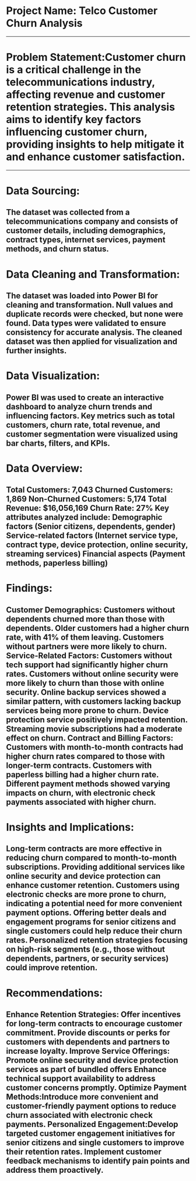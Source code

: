 # Project Name: Telco Customer Churn Analysis
----
# Problem Statement:Customer churn is a critical challenge in the telecommunications industry, affecting revenue and customer retention strategies. This analysis aims to identify key factors influencing customer churn, providing insights to help mitigate it and enhance customer satisfaction.
----
# Data Sourcing:
The dataset was collected from a telecommunications company and consists of customer details, including demographics, contract types, internet services, payment methods, and churn status.
----
# Data Cleaning and Transformation:
The dataset was loaded into Power BI for cleaning and transformation.
Null values and duplicate records were checked, but none were found.
Data types were validated to ensure consistency for accurate analysis.
The cleaned dataset was then applied for visualization and further insights.
----
# Data Visualization:
Power BI was used to create an interactive dashboard to analyze churn trends and influencing factors. Key metrics such as total customers, churn rate, total revenue, and customer segmentation were visualized using bar charts, filters, and KPIs.
----
# Data Overview:
Total Customers: 7,043
Churned Customers: 1,869
Non-Churned Customers: 5,174
Total Revenue: $16,056,169
Churn Rate: 27%
Key attributes analyzed include:
Demographic factors (Senior citizens, dependents, gender)
Service-related factors (Internet service type, contract type, device protection, online security, streaming services)
Financial aspects (Payment methods, paperless billing)
----
# Findings:
Customer Demographics:
Customers without dependents churned more than those with dependents.
Older customers had a higher churn rate, with 41% of them leaving.
Customers without partners were more likely to churn.
Service-Related Factors:
Customers without tech support had significantly higher churn rates.
Customers without online security were more likely to churn than those with online security.
Online backup services showed a similar pattern, with customers lacking backup services being more prone to churn.
Device protection service positively impacted retention.
Streaming movie subscriptions had a moderate effect on churn.
Contract and Billing Factors:
Customers with month-to-month contracts had higher churn rates compared to those with longer-term contracts.
Customers with paperless billing had a higher churn rate.
Different payment methods showed varying impacts on churn, with electronic check payments associated with higher churn.
----
# Insights and Implications:
Long-term contracts are more effective in reducing churn compared to month-to-month subscriptions.
Providing additional services like online security and device protection can enhance customer retention.
Customers using electronic checks are more prone to churn, indicating a potential need for more convenient payment options.
Offering better deals and engagement programs for senior citizens and single customers could help reduce their churn rates.
Personalized retention strategies focusing on high-risk segments (e.g., those without dependents, partners, or security services) could improve retention.
----
# Recommendations:
Enhance Retention Strategies:
Offer incentives for long-term contracts to encourage customer commitment.
Provide discounts or perks for customers with dependents and partners to increase loyalty.
Improve Service Offerings: Promote online security and device protection services as part of bundled offers
Enhance technical support availability to address customer concerns promptly.
Optimize Payment Methods:Introduce more convenient and customer-friendly payment options to reduce churn associated with electronic check payments.
Personalized Engagement:Develop targeted customer engagement initiatives for senior citizens and single customers to improve their retention rates.
Implement customer feedback mechanisms to identify pain points and address them proactively.
----
